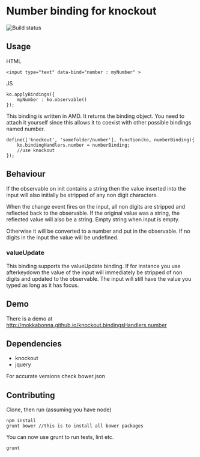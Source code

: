 # Number binding for knockout

![Build status](https://travis-ci.org/mokkabonna/knockout.bindingHandlers.number.png)

## Usage

HTML

	<input type="text" data-bind="number : myNumber" >

JS

	ko.applyBindings({
		myNumber : ko.observable()
	});


This binding is written in AMD. It returns the binding object. You need to attach it yourself since this allows it to coexist with other possible bindings named number.

	define(['knockout', 'somefolder/number'], function(ko, numberBinding){
		ko.bindingHandlers.number = numberBinding;
		//use knockout
	});

## Behaviour


If the observable on init contains a string then the value inserted into the input will also initially be stripped of any non digit characters. 


When the change event fires on the input, all non digits are stripped and reflected back to the observable. If the original value was a string, the reflected value will also be a string. Empty string when input is empty.

Otherwise it will be converted to a number and put in the observable. If no digits in the input the value will be undefined.


### valueUpdate

This binding supports the valueUpdate binding. If for instance you use afterkeydown the value of the input will immediately be stripped of non digits and updated to the observable. The input will still have the value you typed as long as it has focus.


## Demo

There is a demo at http://mokkabonna.github.io/knockout.bindingsHandlers.number

## Dependencies

- knockout
- jquery

For accurate versions check bower.json

## Contributing

Clone, then run (assuming you have node)

    npm install
    grunt bower //this is to install all bower packages

You can now use grunt to run tests, lint etc.

    grunt
